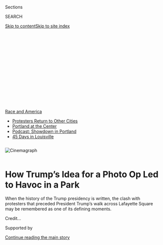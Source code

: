 <div id="app">

<div>

<div>

<div>

<div class="NYTAppHideMasthead css-ikk3s8 e1suatyy0">

<div class="section css-133zg39 e1suatyy2">

<div class="css-eph4ug er09x8g0">

<div class="css-6n7j50">

</div>

<span class="css-1dv1kvn">Sections</span>

<div class="css-10488qs">

<span class="css-1dv1kvn">SEARCH</span>

</div>

[Skip to content](#site-content)[Skip to site
index](#site-index)

</div>

<div class="css-10698na e1huz5gh0">

</div>

</div>

</div>

</div>

<div data-aria-hidden="false">

<div id="site-content" data-role="main">

<div>

<div class="css-1aor85t" style="opacity:0.000000001;z-index:-1;visibility:hidden">

<div class="css-1hqnpie">

<div class="css-epjblv">

<span class="css-17xtcya">[Politics](/section/politics)</span><span class="css-x15j1o">|</span><span class="css-fwqvlz">How
Trump’s Idea for a Photo Op Led to Havoc in a
Park</span>

</div>

<div class="css-k008qs">

<div class="css-1iwv8en">

<span class="css-18z7m18"></span>

<div>

</div>

</div>

<span class="css-1n6z4y">https://nyti.ms/2U5gcTp</span>

<div class="css-1705lsu">

<div class="css-4xjgmj">

<div class="css-4skfbu" data-role="toolbar" data-aria-label="Social Media Share buttons, Save button, and Comments Panel with current comment count" data-testid="share-tools">

  - 
  - 
  - 
  - 
    
    <div class="css-6n7j50">
    
    </div>

  - 
  - 

</div>

</div>

</div>

</div>

</div>

</div>

<div id="NYT_TOP_BANNER_REGION" class="css-11qgg8s">

<div>

<div id="styln-prism-menu-1590763508878" class="section interactive-content interactive-size-medium css-1du2ztb">

<div class="css-17ih8de interactive-body">

<div id="scroll-container" class="css-1gj85ro">

[<span class="styln-title-wrap"><span class="css-1pje3qr">Race
and</span><span class="css-1pje3qr">
America</span></span>](https://www.nytimes3xbfgragh.onion/news-event/george-floyd-protests-minneapolis-new-york-los-angeles?action=click&pgtype=Article&state=default&region=TOP_BANNER&context=storylines_menu)

  - [Protesters Return to Other
    Cities](https://www.nytimes3xbfgragh.onion/2020/07/26/us/protests-portland-seattle-trump.html?action=click&pgtype=Article&state=default&region=TOP_BANNER&context=storylines_menu)
  - [Portland at the
    Center](https://www.nytimes3xbfgragh.onion/2020/07/24/us/portland-oregon-protests-white-race.html?action=click&pgtype=Article&state=default&region=TOP_BANNER&context=storylines_menu)
  - [Podcast: Showdown in
    Portland](https://www.nytimes3xbfgragh.onion/2020/07/23/podcasts/the-daily/portland-protests.html?action=click&pgtype=Article&state=default&region=TOP_BANNER&context=storylines_menu)
  - [45 Days in
    Louisville](https://www.nytimes3xbfgragh.onion/interactive/2020/07/16/us/black-lives-matter-protests-louisville-breonna-taylor.html?action=click&pgtype=Article&state=default&region=TOP_BANNER&context=storylines_menu)

</div>

</div>

</div>

</div>

</div>

<div id="fullBleedHeaderContent">

<div class="css-9fsmc8">

<div class="sizeFull css-1vxzd3j">

<div class="css-m5hpv3" style="width:100%;overflow:hidden">

<div class="css-122y91a">

![Cinemagraph](https://static01.graylady3jvrrxbe.onion/images/2020/06/02/us/politics/02dc-unrest-tictoc-1/merlin_173090628_9c9a1070-0e82-48f4-9bde-d3cdc874e370-videoSixteenByNine3000.jpg)

</div>

</div>

</div>

</div>

<div class="css-1aqq9tq">

<div class="css-1vkm6nb ehdk2mb0">

# How Trump’s Idea for a Photo Op Led to Havoc in a Park

</div>

When the history of the Trump presidency is written, the clash with
protesters that preceded President Trump’s walk across Lafayette Square
may be remembered as one of its defining
moments.

</div>

<div class="css-nwzfg5 e1gnum310">

<span class="css-1f9pvn2 politics"></span><span class="css-cnj6d5 e1z0qqy90" itemprop="copyrightHolder"><span class="css-1ly73wi e1tej78p0">Credit...</span><span><span></span></span></span>

</div>

<div id="sponsor-wrapper" class="css-1hyfx7x">

<div id="sponsor-slug" class="css-19vbshk">

Supported by

</div>

[Continue reading the main
story](#after-sponsor)

<div id="sponsor" class="ad sponsor-wrapper" style="text-align:center;height:100%;display:block">

</div>

<div id="after-sponsor">

</div>

</div>

<div class="css-1wx1auc e1gnum311">

<div class="css-18e8msd">

<div class="css-vp77d3 epjyd6m0">

<div class="css-1baulvz">

By [<span class="css-1baulvz" itemprop="name">Peter
Baker</span>](https://www.nytimes3xbfgragh.onion/by/peter-baker),
[<span class="css-1baulvz" itemprop="name">Maggie
Haberman</span>](https://www.nytimes3xbfgragh.onion/by/maggie-haberman),
[<span class="css-1baulvz" itemprop="name">Katie
Rogers</span>](https://www.nytimes3xbfgragh.onion/by/katie-rogers),
[<span class="css-1baulvz" itemprop="name">Zolan
Kanno-Youngs</span>](https://www.nytimes3xbfgragh.onion/by/zolan-kanno-youngs)
and [<span class="css-1baulvz last-byline" itemprop="name">Katie
Benner</span>](https://www.nytimes3xbfgragh.onion/by/katie-benner)

Videos by [<span class="css-1baulvz" itemprop="name">Haley
Willis</span>](https://www.nytimes3xbfgragh.onion/by/haley-willis),
[<span class="css-1baulvz" itemprop="name">Christiaan
Triebert</span>](http://nytimes3xbfgragh.onion/by/christiaan-triebert)
and <span class="css-1baulvz last-byline" itemprop="name">David
Botti</span>

</div>

</div>

  - 
    
    <div class="css-ld3wwf e16638kd2">
    
    Published June 2, 2020Updated July 28,
    2020
    
    </div>

  - 
    
    <div class="css-4xjgmj">
    
    <div class="css-pvvomx" data-role="toolbar" data-aria-label="Social Media Share buttons, Save button, and Comments Panel with current comment count" data-testid="share-tools">
    
      - 
      - 
      - 
      - 
        
        <div class="css-6n7j50">
        
        </div>
    
      - 
      - 
    
    </div>
    
    </div>

</div>

<div class="css-tk9fsr">

[阅读简体中文版](https://cn.nytimes3xbfgragh.onion/usa/20200603/trump-walk-lafayette-square/ "Read in Simplified Chinese")[閱讀繁體中文版](https://cn.nytimes3xbfgragh.onion/usa/20200603/trump-walk-lafayette-square/zh-hant/ "Read in Traditional Chinese")[Leer
en
español](https://www.nytimes3xbfgragh.onion/es/2020/06/03/espanol/mundo/trump-foto-iglesia-protestas.html "Read in Spanish")

</div>

</div>

</div>

<div class="section meteredContent css-1r7ky0e" name="articleBody" itemprop="articleBody">

<div class="css-1fanzo5 StoryBodyCompanionColumn">

<div class="css-53u6y8">

WASHINGTON — After a weekend of protests that led all the way to his own
front yard and forced him to [briefly retreat to a bunker beneath the
White
House](https://www.nytimes3xbfgragh.onion/2020/06/03/us/politics/trump-protests.html),
President Trump arrived in the Oval Office on Monday agitated over the
television images, annoyed that anyone would think he was hiding and
eager for action.

He wanted to send the military into American cities, an idea that
provoked a heated, voices-raised fight among his advisers. But by the
end of the day, urged on by his daughter Ivanka Trump, he came up with a
more personal way of demonstrating toughness — he would march across
[Lafayette
Square](https://www.nytimes3xbfgragh.onion/2020/07/28/us/politics/lafayette-square-park-police-protests.html)
to a church damaged by fire the night before.

The only problem: A plan developed earlier in the day to expand the
security perimeter around the White House had not been carried out. When
Attorney General William P. Barr strode out of the White House gates for
a personal inspection early Monday evening, he discovered that
protesters were still on the northern edge of the square. For the
president to make it to St. John’s Church, they would have to be cleared
out. Mr. Barr gave the order to disperse them.

</div>

</div>

<div class="css-1fanzo5 StoryBodyCompanionColumn">

<div class="css-53u6y8">

What ensued was a burst of violence unlike any seen in the shadow of the
White House in generations. As he prepared for his surprise march to the
church, Mr. Trump first went before cameras in the Rose Garden to
declare himself “your president of law and order” but also “an ally of
all peaceful protesters,” even as peaceful protesters just a block away
and clergy members on the church patio were routed by smoke and flash
grenades and some form of chemical spray deployed by shield-bearing riot
officers and mounted
police.

</div>

</div>

![<span class="css-cch8ym"><span class="css-1dv1kvn">Credit</span></span>](https://static01.graylady3jvrrxbe.onion/images/2020/02/06/us/02-vid-dcclip6-image/02-vid-dcclip6-image-videoSixteenByNineJumbo1600.jpg)

<div class="css-1fanzo5 StoryBodyCompanionColumn">

<div class="css-53u6y8">

After a day in which he [berated “weak”
governors](https://www.nytimes3xbfgragh.onion/2020/06/01/us/politics/trump-governors.html)
and lectured them to “dominate” the demonstrators, the president emerged
from the White House, followed by a phalanx of aides and Secret Service
agents as he made his way to the church, where he posed stern-faced,
holding up a Bible that his daughter pulled out of her $1,540 MaxMara
bag.

The resulting photographs of Mr. Trump striding purposefully across the
square satisfied his long-held desire to project strength, images that
members of his re-election campaign team quickly began recirculating and
pinning to their Twitter home pages once he was safely back in the
fortified White House.

The scene of mayhem that preceded the walk — barely 1,000 feet from the
symbol of American democracy —<span class="css-8l6xbc evw5hdy0">
</span>evoked images more commonly associated with authoritarian
countries, but that did not bother the president, who has long flirted
with overseas strongmen and has expressed envy of their ability to
dominate.

Throughout his time in office, Mr. Trump has generated concern over what
critics see as his autocratic instincts, including his claims to
untrammeled power to “do whatever I want,” his attacks on
quasi-autonomous institutions of government like the F.B.I. or
inspectors general and his efforts to discredit independent sources of
information that anger him, like the news media he denounces as the
“enemy of the people.”

</div>

</div>

<div class="css-1fanzo5 StoryBodyCompanionColumn">

<div class="css-53u6y8">

And when the history of the Trump presidency is written, the clash at
Lafayette Square may be remembered as one of its defining moments.

Mr. Trump and his inner circle considered it a triumph that would
resonate with many middle Americans turned off by scenes of urban riots
and looting that have accompanied nonviolent protests of the [police
killing of a subdued black man in
Minneapolis](https://www.nytimes3xbfgragh.onion/2020/05/31/us/george-floyd-investigation.html).

But critics, including some fellow Republicans, were aghast at the use
of force against Americans who posed no visible threat at the time, all
to facilitate what they deemed a ham-handed photo opportunity featuring
all white faces. Some Democratic senators used words like
[“fascist”](https://twitter.com/RonWyden/status/1267605801549664256)
and
[“dictator”](https://twitter.com/KamalaHarris/status/1267603100656898049)
to describe the president’s words and actions.

Bishop Mariann Edgar Budde of the Episcopal Diocese of Washington, who
was not consulted beforehand, [said she was
“outraged”](https://www.nytimes3xbfgragh.onion/2020/06/02/us/politics/trump-church.html)
over the use of one of her churches as a political backdrop to boast of
squelching protests against racism. Even some White House officials
privately expressed dismay that the president’s entourage had not
thought to include a single person of color.

Mayor Muriel E. Bowser of Washington sharply objected on Tuesday and
said the federal government had even privately broached the idea of
taking over the city’s police force, which she pledged to resist. “I
don’t think the military should be used in the streets of American
cities against Americans,” she said, “and I definitely don’t think it
should be done for a show.”

Arlington County in suburban Virginia withdrew its police from those
assembled to guard the White House and other federal sites after the
Lafayette Square clash. Even beforehand, Democratic governors in
Virginia, New York and Delaware refused to send National Guard troops
requested by the Trump
administration.

</div>

</div>

![<span class="css-cch8ym"><span class="css-1dv1kvn">Credit</span></span>](https://static01.graylady3jvrrxbe.onion/images/2020/02/06/us/02-vid-dcclip3a-image/02-vid-dcclip3a-image-videoSixteenByNineJumbo1600.jpg)

<div class="css-1fanzo5 StoryBodyCompanionColumn">

<div class="css-53u6y8">

The spectacle staged by the White House also left military leaders
struggling to explain themselves in response to criticism from retired
officers that they had allowed themselves to be used as political props.
Defense Secretary Mark T. Esper and Gen. Mark A. Milley, the chairman of
the Joint Chiefs of Staff, put out word through military officials that
they did not know in advance about the dispersal of the protesters or
about the president’s planned photo op, insisting that they thought they
were accompanying him to review the troops.

The police action cleared the way for the photo op, but it hardly
quelled the anger in the streets. By Tuesday afternoon, demonstrators
had returned to the edge of Lafayette Square — where new tall fences had
been erected overnight — and shouted their discontent at the line of
black-clad officers.

“Take off the riot gear, I don’t see no riot here,” they chanted.

Aides on Tuesday defended Mr. Trump’s walk to the church, given that a
small fire had been set in its basement during demonstrations over the
weekend. “The president very much felt when he saw those images on
Sunday night — that crossed a terrible line, that goes way beyond
peaceful protesting,” Kellyanne Conway, his counselor, told reporters.

But she distanced him from the decisions on how to disperse the crowd.
“Clearly, the president doesn’t know how law enforcement is handling
his movement,” she said.

This account of the clash is based on descriptions by reporters at the
scene, interviews with dozens of protesters, White House aides, law
enforcement officials, city leaders and others involved in the tense day
as well as an analysis of video footage from The New York Times’s visual
investigations team.

## Morning at the White House

Mr. Trump was stirred up on Monday morning as he met with national
security and law enforcement advisers to discuss what could be done
about the street unrest. The advisers told him that he could not let the
nation’s capital be overrun, that the symbolism was too important and
that he had to get it under control that night.

Among the ideas put on the table was invoking the Insurrection Act, a
two-century-old law that would enable the president to send in
active-duty military to quell disturbances over the objections of
governors. The act has long been controversial. President George Bush
invoked it in 1992 to respond to the Rodney King riots only at the
request of California. But in the civil rights era, presidents sent in
troops to enforce desegregation over the resistance of racist governors.

</div>

</div>

<div class="css-1fanzo5 StoryBodyCompanionColumn">

<div class="css-53u6y8">

Its use is so charged that President George W. Bush hesitated to invoke
it to respond to Hurricane Katrina for fear of looking like he was
overriding local and state leaders.

</div>

</div>

<div class="css-79elbk" data-testid="photoviewer-wrapper">

<div class="css-z3e15g" data-testid="photoviewer-wrapper-hidden">

</div>

<div class="css-1a48zt4 ehw59r15" data-testid="photoviewer-children">

![<span class="css-16f3y1r e13ogyst0" data-aria-hidden="true">Protesters
on Monday near the White House. The scene of mayhem that unfolded barely
1,000 feet from the symbol of American democracy evoked images more
commonly associated with authoritarian
countries.</span><span class="css-cnj6d5 e1z0qqy90" itemprop="copyrightHolder"><span class="css-1ly73wi e1tej78p0">Credit...</span><span>Erin
Schaff/The New York
Times</span></span>](https://static01.graylady3jvrrxbe.onion/images/2020/06/02/us/politics/02dc-unrest-tictoc-protest/merlin_173083536_3794a6fb-0349-48ee-91bf-bd228b847a36-articleLarge.jpg?quality=75&auto=webp&disable=upscale)

</div>

</div>

<div class="css-1fanzo5 StoryBodyCompanionColumn">

<div class="css-53u6y8">

Vice President Mike Pence favored the idea, reasoning that it would
allow quicker action than calling up National Guard units, and he was
backed by Mr. Esper. But Mr. Barr and General Milley warned against it.
The attorney general cited concerns about states’ rights, while General
Milley assured the president that he had enough force already in the
nation’s capital to secure the city and expressed worry about putting
active-duty soldiers in such a role.

Several officials came away with different impressions of where Mark
Meadows, the White House chief of staff, stood on the issue, but the
discussion grew increasingly heated as voices were raised and tensions
escalated.

Mr. Trump and Mr. Pence then conducted a conference call with the
nation’s governors in which the president berated them for being
“weak” and “fools,” advising them to “dominate” the demonstrators.
Mr. Esper talked about controlling “the battlespace.”

The president rhapsodized about the crackdown in Minneapolis once the
National Guard moved in. “It’s a beautiful thing to watch,” he said. “It
just can’t be any better. There’s no experiment needed. You don’t have
to do tests.”

## Midday Planning

In Washington, Mr. Barr was in charge of the federal response and an
alphabet soup of agencies had contributed officers, agents and troops to
defend the White House and other federal installations, including the
Secret Service, the United States Park Police, National Guard, Capitol
Police, the Bureau of Alcohol, Tobacco, Firearms and Explosives, the
Marshal’s Service, the Bureau of Prisons, Customs and Border Protection
and Immigration and Customs
Enforcement.

</div>

</div>

![<span class="css-cch8ym"><span class="css-1dv1kvn">Credit</span></span>](https://static01.graylady3jvrrxbe.onion/images/2020/02/06/us/02-vid-dcclip2-image/02-vid-dcclip2-image-videoSixteenByNineJumbo1600.jpg)

<div class="css-1fanzo5 StoryBodyCompanionColumn">

<div class="css-53u6y8">

Mr. Barr was concerned about demonstrations near the White House over
the weekend that had resulted in a small basement fire at St. John’s and
graffiti on the Treasury Department headquarters, so he resolved to push
the security perimeter farther from the mansion.

Reinforcements were summoned. Just before noon, an alert went out to
every Washington-area agent with Homeland Security Investigations, a
division of ICE, telling them to prepare to assist with any
demonstration, according to an email labeled with a “high” severity. The
F.B.I. deployed its elite hostage rescue team, highly armed and trained
agents more accustomed to arresting dangerous suspects than dealing with
riots. And ICE deployed its “special response teams” to protect agency
facilities and be on call for more.

But others were reluctant to help. Mr. Trump was so aggressive on the
call with governors that when Gov. Ralph Northam of Virginia received a
request to send up to 5,000 of his state’s National Guard troops, he
grew concerned. His staff contacted Ms. Bowser’s office and discovered
that the mayor had not even been notified of the request. At that point,
Mr. Northam turned the White House down. Similarly, Gov. Andrew Cuomo of
New York called off buses of National Guard troops that were to head to
Washington.

By midafternoon on Monday, protesters had gathered again on H Street at
the north side of Lafayette Square, this time peacefully. The Rev. Gini
Gerbasi, the rector of St. John’s Church in Georgetown and a former
assistant rector at St. John’s, arrived around 4 p.m. with cases of
water for the demonstrators. Joining her on the church patio were about
20 clergy members who passed out
snacks.

</div>

</div>

![<span class="css-cch8ym"><span class="css-1dv1kvn">Credit</span></span>](https://static01.graylady3jvrrxbe.onion/images/2020/02/06/us/02-vid-dcclip1-image/02-vid-dcclip1-image-videoSixteenByNineJumbo1600.jpg)

<div class="css-1fanzo5 StoryBodyCompanionColumn">

<div class="css-53u6y8">

Next to them on the patio, a group affiliated with Black Lives Matter
mixed water and soap in squeeze bottles as emergency eye wash if
protesters were tear-gassed by the police.

</div>

</div>

<div class="css-1fanzo5 StoryBodyCompanionColumn">

<div class="css-53u6y8">

While there were occasionally some aggressive encounters with the
police, Ms. Gerbasi said, it was largely calm. “There were a few tense
moments,” she said. “But it was peaceful.”

Inside the White House nearby, Mr. Trump was coming up with his plan to
walk to the church. Several administration officials said it was his own
idea; two officials said that during a senior staff meeting on Tuesday,
Mr. Meadows credited the president’s daughter. It was crafted during an
Oval Office meeting the day before that included Ms. Trump; Mr. Meadows;
Jared Kushner, the president’s son-in-law and senior adviser; and Hope
Hicks, another top adviser.

At some point, Anthony Ornato, a Secret Service veteran who serves as
deputy chief of staff for operations, was brought in to coordinate the
logistics of the visit. Ms. Hicks came up with the visuals for how it
would look. But officials privately conceded that little thought was
given to what Mr. Trump would do once he actually got to the church.
There was some discussion of going inside, but it was boarded up.

The president and his team decided he would first make a statement in
the Rose Garden in which he would express sympathy for the family of
George Floyd, the black man who died in Minneapolis when a police
officer kneeled on his neck for nearly nine minutes, but then he would
take a strong stance in favor of reclaiming the streets. He would
threaten to invoke the Insurrection Act if governors and mayors did not
do a better job of security. Reporters were told a statement would be
coming, but the march to the church was kept a secret.

Mr. Barr made a trip out of the White House and into Lafayette Square
only to find that the plan to expand the security perimeter had not been
carried out. He ordered the law enforcement officers on the ground to
complete the expansion, which would mean dispersing protesters, but
there was not enough time to do so before the president’s planned
statement.

</div>

</div>

<div class="css-79elbk" data-testid="photoviewer-wrapper">

<div class="css-z3e15g" data-testid="photoviewer-wrapper-hidden">

</div>

<div class="css-1a48zt4 ehw59r15" data-testid="photoviewer-children">

<div class="css-1xdhyk6 erfvjey0">

<span class="css-1ly73wi e1tej78p0">Image</span>

<div class="css-zjzyr8">

<div data-testid="lazyimage-container" style="height:257.77777777777777px">

</div>

</div>

</div>

<span class="css-16f3y1r e13ogyst0" data-aria-hidden="true">Attorney
General William P. Barr on Monday outside the White House. He gave the
order to disperse the
demonstrators.</span><span class="css-cnj6d5 e1z0qqy90" itemprop="copyrightHolder"><span class="css-1ly73wi e1tej78p0">Credit...</span><span>Alex
Brandon/Associated Press</span></span>

</div>

</div>

<div class="css-1fanzo5 StoryBodyCompanionColumn">

<div class="css-53u6y8">

## Before the Clash

At 5:07 p.m., National Guard trucks loaded with troops headed north on
West Executive Avenue, a lane on the White House compound between the
West Wing and the Eisenhower Executive Office Building, and drove past
the visitors’ entrance, went out the gates and turned right onto
Pennsylvania Avenue.

</div>

</div>

<div class="css-1fanzo5 StoryBodyCompanionColumn">

<div class="css-53u6y8">

Shortly after, two members of the Secret Service counterassault team
appeared on the roof of the West Wing with guns and binoculars, peering
north toward Lafayette Square. While snipers are stationed on the main
roof of the White House from time to time, they are not usually deployed
on top of the West Wing, and the sight was jarring for regulars at the
building.

The White House press corps was summoned to the Rose Garden at 6:03 p.m.
Outside the gates and across Lafayette Square, some of the officers in
riot gear kneeled down and some protesters initially thought they were
expressing solidarity as the police have done in other cities, but in
fact they were putting on their gas masks.

At 6:17 p.m., a large phalanx of officers wearing Secret Service
uniforms began advancing on protesters, climbing or jumping over
barriers at the edge of the square at H Street and Madison Place.
Officials said later that the police warned protesters to disperse three
times, but if they did, reporters on the scene as well as many
demonstrators did not hear
it.

</div>

</div>

![](https://static01.graylady3jvrrxbe.onion/images/2020/06/02/autossell/02-vid-dcclip3b-cover/02-vid-dcclip3b-cover-videoSixteenByNineJumbo1600.png)

<div class="css-1fanzo5 StoryBodyCompanionColumn">

<div class="css-53u6y8">

Some form of chemical agent was fired at protesters, flash bang grenades
went off and mounted police moved toward the crowds. “People were
dropping to the ground” at the sound of bangs and pops that sounded like
gunfire, Ms. Gerbasi said. “We started seeing and smelling tear gas, and
people were running at us.”

By 6:30 p.m., she said, “Suddenly the police were on the patio of St.
John’s Church in a line, literally pushing and shoving people off of the
patio.”

Julia Dominick, a seminarian with the Virginia Theological Seminary in
Alexandria, Va., and a former emergency room nurse, was tending to a
hurt protester when a police line advanced.

</div>

</div>

<div class="css-1fanzo5 StoryBodyCompanionColumn">

<div class="css-53u6y8">

“There was not a warning,” she said. “I’ve never been in a war. I’ve
never been shot at. I’ve never been afraid in that way. Those sounds and
the gas, it will be with me.” (No police agency acknowledged using tear
gas, but reporters and protesters on the scene said there was clearly a
chemical irritant of some kind.)

At 6:43 p.m., Mr. Trump made his statement in the Rose Garden, finishing
seven minutes later, and then headed back through the White House to
emerge on the north side and walk out the gates and into the park. Mr.
Barr, Mr. Esper, General Milley, Mr. Meadows, Ms. Trump, Mr. Kushner and
others followed him, but Mr. Pence and his staff hung back as the
building emptied and watched on television instead.

The president’s movement surprised nearly everyone, as he intended,
including law enforcement. The Washington police chief said he was
notified only moments beforehand. Park Police commanders on the scene
were as surprised as everyone else to see the president in the
park.

</div>

</div>

![<span class="css-cch8ym"><span class="css-1dv1kvn">Credit</span></span>](https://static01.graylady3jvrrxbe.onion/images/2020/06/02/video/02-vid-dcclip4-COVER/02-vid-dcclip4-COVER-videoSixteenByNineJumbo1600.png)

<div class="css-1fanzo5 StoryBodyCompanionColumn">

<div class="css-53u6y8">

When he reached St. John’s, Mr. Trump made no pretense of any intent
other than posing for photographs — he held up the Bible carried by his
daughter, then gathered a few top advisers next to him in a line. He
made no formal remarks and then, having accomplished his purpose, headed
back to the White House, passing in front of a wall with new graffiti
saying, “Fuck Trump.”

The police and other forces pursued demonstrators around the capital the
rest of the evening, with military helicopters even swooping low
overhead in what were called shows of force. Mr. Barr and General Milley
at different points roamed the
streets.

</div>

</div>

![<span class="css-cch8ym"><span class="css-1dv1kvn">Credit</span></span>](https://static01.graylady3jvrrxbe.onion/images/2020/06/02/video/02-vid-dcclip5-COVER/02-vid-dcclip5-COVER-videoSixteenByNineJumbo1600.png)

<div class="css-1fanzo5 StoryBodyCompanionColumn">

<div class="css-53u6y8">

By Tuesday morning, Mr. Trump boasted of success. “D.C. had no problems
last night,” [he wrote on
Twitter](https://twitter.com/realDonaldTrump/status/1267808120136511489).
“Many arrests. Great job done by all. Overwhelming force. Domination.
Likewise, Minneapolis was great (thank you President Trump\!).”

By Tuesday afternoon, the crowds were back and even bigger.

Peter Baker, Katie Rogers, Zolan Kanno-Youngs and Katie Benner reported
from Washington, and Maggie Haberman from New York. Reporting was
contributed by Helene Cooper, Thomas Gibbons-Neff, Annie Daniel, Annie
Karni, Jonathan Martin, Douglas Mills, Eric Schmitt, Erin Schaff and
Jennifer Steinhauer from Washington.

Video sources: Aaron Fenster, via Storyful; Ben Warren; Agencia EFE, via
Associated Press; U.S. Network Pool, via Reuters; Scott Thuman; U.S.
Pool via Reuters; Google Earth; and ADS-B Exchange.

</div>

</div>

</div>

<div>

</div>

<div>

</div>

<div>

</div>

<div>

<div id="bottom-wrapper" class="css-1ede5it">

<div id="bottom-slug" class="css-l9onyx">

Advertisement

</div>

[Continue reading the main
story](#after-bottom)

<div id="bottom" class="ad bottom-wrapper" style="text-align:center;height:100%;display:block;min-height:90px">

</div>

<div id="after-bottom">

</div>

</div>

</div>

</div>

</div>

## Site Index

<div>

</div>

## Site Information Navigation

  - [© <span>2020</span> <span>The New York Times
    Company</span>](https://help.nytimes3xbfgragh.onion/hc/en-us/articles/115014792127-Copyright-notice)

<!-- end list -->

  - [NYTCo](https://www.nytco.com/)
  - [Contact
    Us](https://help.nytimes3xbfgragh.onion/hc/en-us/articles/115015385887-Contact-Us)
  - [Work with us](https://www.nytco.com/careers/)
  - [Advertise](https://nytmediakit.com/)
  - [T Brand Studio](http://www.tbrandstudio.com/)
  - [Your Ad
    Choices](https://www.nytimes3xbfgragh.onion/privacy/cookie-policy#how-do-i-manage-trackers)
  - [Privacy](https://www.nytimes3xbfgragh.onion/privacy)
  - [Terms of
    Service](https://help.nytimes3xbfgragh.onion/hc/en-us/articles/115014893428-Terms-of-service)
  - [Terms of
    Sale](https://help.nytimes3xbfgragh.onion/hc/en-us/articles/115014893968-Terms-of-sale)
  - [Site
    Map](https://spiderbites.nytimes3xbfgragh.onion)
  - [Help](https://help.nytimes3xbfgragh.onion/hc/en-us)
  - [Subscriptions](https://www.nytimes3xbfgragh.onion/subscription?campaignId=37WXW)

</div>

</div>

</div>

</div>
